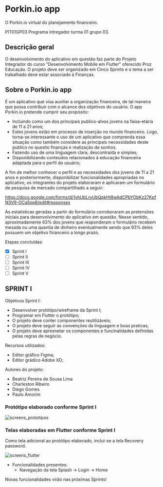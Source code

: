 # **Porkin.io app**

O Porkin.io virtual do planejamento financeiro.

PIT01GP03
Programa intregador turma 01 grupo 03.

## Descrição geral

O desenvolvimento do aplicativo em questão faz parte do Projeto Integrador do curso "Desenvolvimento Mobile em Flutter" oferecido Proz Educação.
O projeto deve ser organizado em Cinco Sprints e o tema a ser trabalhado deve estar associado à Finanças.

## Sobre o Porkin.io app

É um aplicativo que visa auxiliar a organização financeira, de tal maneira que possa contribuir com o alcance dos objetivos do usuário.
O app Porkin.io pretende cumprir seu propósito:
- Incluindo como um dos principais publico-alvos jovens na faixa-etária de 11 a 21 anos;
- Estes jovens estão em processo de inserção no mundo financeiro. Logo, torna-se interessante o uso de um aplicativo que comprenda essa situação como também considere as principais necessidades deste publico no quesito finanças e realização de sonhos.
- Fazendo uso de uma linguagem clara, descontraída e simples;
- Disponibilizando conteudos relacionados à educação financeira adaptada para o perfil do usuário;

A fim de melhor conhecer o perfil e as necessidades dos jovens de 11 a 21 anos e posteriormente, disponibilizar funcionalidades apropriadas no aplicativo, os integrantes do projeto elaboraram e aplicaram um formulário de pesquisa de mercado compartilhado a seguir:

https://docs.google.com/forms/d/1vhUbLryUbQpkHt8wAdCPbYObKz27KpfN3V9-OCa5op8/edit#responses

As estatisticas geradas a partir do formulário corroboraram as pretensões iniciais para desenvolvimento do aplicativo em questão. Nesse sentido, aproximadamente 63% dos jovens que responderam o formulário recebem mesada ou uma quantia de dinheiro eventualmente sendo que 93% deles possuem um objetivo financeiro a longo prazo.

Etapas concluídas:
- [x] Sprint I
- [ ] Sprint II
- [ ] Sprint III
- [ ] Sprint IV
- [ ] Sprint V

## SPRINT I
Objetivos Sprint I:

- Desenvolver protótipo/wireframe da Sprint I;
- Programar em Flutter o protótipo;
- O projeto deve conter componentes reutilizáveis; 
- O projeto deve seguir as convenções da linguagem e boas praticas;
- O projeto deve apresnetar os componentes e funcinalidades definidas pelas regras de negócio.

Recursos utilizados:

- Editor gráfico Figma;
- Editor grádico Adobe XD;


Autores do projeto:
- Beatriz Pereira de Sousa Lima
- Charleston Ribeiro
- Diego Gomes
- Paulo Amorim


### Protótipo elaborado conforme Sprint I

![screens_prototipos](https://user-images.githubusercontent.com/108772866/198699526-6d94e51f-df4f-4d22-be44-b540795b3ddf.jpeg)

### Telas elaboradas em Flutter conforme Sprint I

Como tela adicional ao protótipo elaborado, inclui-se a tela Recovery password.

![screens_flutter](https://user-images.githubusercontent.com/108772866/198755644-fc47a5e5-ae01-42bf-965a-d39e418b9acf.png)

- Funcionalidades presentes:
  - Navegação da tela Splash -> Login -> Home
  
Novas funcionalidades virão nas próximas Sprints!


